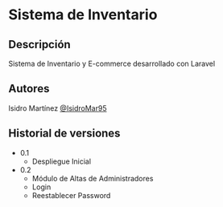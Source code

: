 # Sistema de Inventario

## Descripción

Sistema de Inventario y E-commerce desarrollado con Laravel

## Autores

Isidro Martínez
[@IsidroMar95](https://github.com/IsidroMar95)

## Historial de versiones

-   0.1
    -   Despliegue Inicial
-   0.2
    -   Módulo de Altas de Administradores
    -   Login
    -   Reestablecer Password
